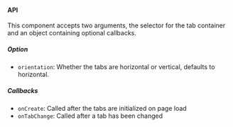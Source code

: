 #### API

This component accepts two arguments, the selector for the tab container and an object containing optional callbacks.

##### Option

- `orientation`: Whether the tabs are horizontal or vertical, defaults to horizontal.

##### Callbacks

- `onCreate`: Called after the tabs are initialized on page load
- `onTabChange`: Called after a tab has been changed
